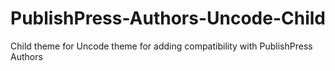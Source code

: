 # PublishPress-Authors-Uncode-Child
Child theme for Uncode theme for adding compatibility with PublishPress Authors
